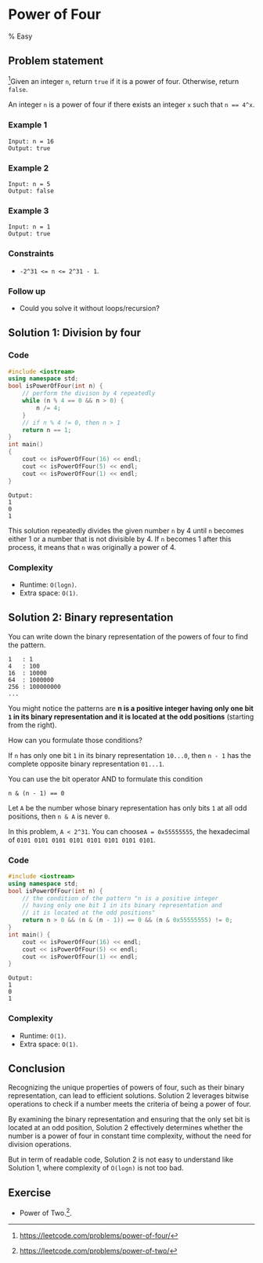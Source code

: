 # Power of Four
% Easy 
## Problem statement

[^url]Given an integer `n`, return `true` if it is a power of four. Otherwise, return `false`.

An integer `n` is a power of four if there exists an integer `x` such that `n == 4^x`.

[^url]: https://leetcode.com/problems/power-of-four/ 

### Example 1
```text
Input: n = 16
Output: true
```

### Example 2
```text
Input: n = 5
Output: false
```

### Example 3
```text
Input: n = 1
Output: true
``` 

### Constraints

* `-2^31 <= n <= 2^31 - 1`.
 

### Follow up
- Could you solve it without loops/recursion?

## Solution 1: Division by four

### Code
```cpp
#include <iostream>
using namespace std;
bool isPowerOfFour(int n) {
    // perform the divison by 4 repeatedly
    while (n % 4 == 0 && n > 0) {
        n /= 4;
    }
    // if n % 4 != 0, then n > 1
    return n == 1;
}
int main() 
{
    cout << isPowerOfFour(16) << endl;
    cout << isPowerOfFour(5) << endl;
    cout << isPowerOfFour(1) << endl;
}
```
```text
Output:
1
0
1
```

This solution repeatedly divides the given number `n` by 4 until `n` becomes either 1 or a number that is not divisible by 4. If `n` becomes 1 after this process, it means that `n` was originally a power of 4. 

### Complexity
* Runtime: `O(logn)`.
* Extra space: `O(1)`.

## Solution 2: Binary representation

You can write down the binary representation of the powers of four to find the pattern.

```text
1   : 1
4   : 100
16  : 10000
64  : 1000000
256 : 100000000
...
```

You might notice the patterns are **n is a positive integer having only one bit `1` in its binary representation and it is located at the odd positions** (starting from the right).

How can you formulate those conditions?

If `n` has only one bit `1` in its binary representation `10...0`, then `n - 1` has the complete opposite binary representation `01...1`. 

You can use the bit operator AND to formulate this condition
```text
n & (n - 1) == 0
``` 

Let `A` be the number whose binary representation has only bits `1` at all odd positions, then `n & A` is never `0`.

In this problem, `A < 2^31`. You can choose`A = 0x55555555`, the hexadecimal of `0101 0101 0101 0101 0101 0101 0101 0101`.

### Code
```cpp
#include <iostream>
using namespace std;
bool isPowerOfFour(int n) {
    // the condition of the pattern "n is a positive integer 
    // having only one bit 1 in its binary representation and 
    // it is located at the odd positions"
    return n > 0 && (n & (n - 1)) == 0 && (n & 0x55555555) != 0;
}
int main() {
    cout << isPowerOfFour(16) << endl;
    cout << isPowerOfFour(5) << endl;
    cout << isPowerOfFour(1) << endl;
}
```
```text
Output:
1
0
1
```

### Complexity
* Runtime: `O(1)`.
* Extra space: `O(1)`.

## Conclusion

Recognizing the unique properties of powers of four, such as their binary representation, can lead to efficient solutions. Solution 2 leverages bitwise operations to check if a number meets the criteria of being a power of four. 

By examining the binary representation and ensuring that the only set bit is located at an odd position, Solution 2 effectively determines whether the number is a power of four in constant time complexity, without the need for division operations.

But in term of readable code, Solution 2 is not easy to understand like Solution 1, where complexity of `O(logn)` is not too bad.

## Exercise
- Power of Two.[^ex].

[^ex]: https://leetcode.com/problems/power-of-two/